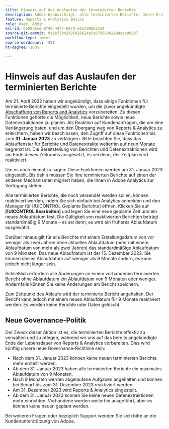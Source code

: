 ```yaml
---
title: Hinweis auf das Auslaufen der terminierten Berichte
description: Adobe beabsichtigt, alle terminierten Berichte, deren Erstellungsdatum länger als zwei Jahre zurückliegt, zu pausieren.
feature: Reports & Analytics Basics
role: User, Admin
exl-id: 6e5039cd-0f40-44f7-b97d-eb17d9db25a4
source-git-commit: 9a16f3942505028624e5c07568342a9acac898d7
workflow-type: tm+mt
source-wordcount: '451'
ht-degree: 100%

---
```


# Hinweis auf das Auslaufen der terminierten Berichte

Am 21. April 2022 haben wir angekündigt, dass einige Funktionen für terminierte Berichte eingestellt wurden, um die zuvor angekündigte [Abschaffung von Reports and Analytics](https://express.adobe.com/page/6WnF8JK6IRDhf/) vorzubereiten. Zu diesen Funktionen gehörte die Möglichkeit, neue Berichte sowie neue Datenextraktionen zu planen. Als Reaktion auf Kundenanfragen, die um eine Verlängerung baten, und um den Übergang weg von Reports &amp; Analytics zu erleichtern, haben wir beschlossen, den Zugriff auf diese Funktionen bis zum **31. Januar 2023** zu verlängern.
Bitte beachten Sie, dass das Ablauffenster für Berichte und Datenextrakte weiterhin auf neun Monate begrenzt ist. Die Bereitstellung von Berichten und Datenextraktionen wird am Ende dieses Zeitraums ausgesetzt, es sei denn, der Zeitplan wird reaktiviert.

Um es noch einmal zu sagen: Diese Funktionen werden am 31. Januar 2023 eingestellt. Bis dahin müssen Sie Ihre terminierten Berichte auf einen der anderen Mechanismen migriert haben, die Ihnen in Adobe Analytics zur Verfügung stehen.

Alle terminierten Berichte, die noch versendet werden sollen, können reaktiviert werden, indem Sie sich einfach bei Analytics anmelden und den Manager für [!UICONTROL Geplante Berichte] öffnen. Klicken Sie auf **[!UICONTROL Bearbeiten]** und legen Sie eine neue geplante Zeit und ein neues Ablaufdatum fest. Die Gültigkeit von reaktivierten Berichten beträgt standardmäßig 9 Monate – es sei denn, es wird ein früheres Ablaufdatum ausgewählt.

Darüber hinaus gilt für alle Berichte mit einem Erstellungsdatum von vor weniger als zwei Jahren ohne aktuelles Ablaufdatum (oder mit einem Ablaufdatum von mehr als zwei Jahren) das standardmäßige Ablaufdatum von 9 Monaten. Das neue Ablaufdatum ist der 15. Dezember 2022. Sie können dieses Ablaufdatum auf weniger als 9 Monate ändern, es kann jedoch nicht länger sein.

Schließlich erfordern alle Änderungen an einem vorhandenen terminierten Bericht ohne Ablaufdatum ein Ablaufdatum von 9 Monaten oder weniger. Andernfalls können Sie keine Änderungen am Bericht speichern.

Zum Zeitpunkt des Ablaufs wird der terminierte Bericht angehalten. Der Bericht kann jedoch mit einem neuen Ablaufdatum für 9 Monate reaktiviert werden. Es werden keine Berichte oder Daten gelöscht.

## Neue Governance-Politik

Der Zweck dieser Aktion ist es, die terminierten Berichte effektiv zu verwalten und zu pflegen, während wir uns auf das bereits angekündigte Ende der Lebensdauer von Reports &amp; Analytics vorbereiten. Dies wird künftig unsere neue Governance-Richtlinie sein:

* Nach dem 31. Januar 2023 können keine neuen terminierten Berichte mehr erstellt werden.
* Ab dem 31. Januar 2023 haben alle terminierten Berichte ein maximales Ablaufdatum von 9 Monaten.
* Nach 9 Monaten werden abgelaufene Aufgaben angehalten und können bei Bedarf bis zum 31. Dezember 2023 reaktiviert werden.
* Am 31. Dezember 2023 wird Reports &amp; Analytics eingestellt.
* Ab dem 31. Januar 2023 können Sie keine neuen Datenextraktionen mehr einrichten. Vorhandene werden weiterhin ausgeführt, aber es können keine neuen geplant werden.

Bei weiteren Fragen oder bezüglich Support wenden Sie sich bitte an die Kundenunterstützung von Adobe.
